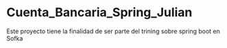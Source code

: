 # Cuenta_Bancaria_Spring_Julian
Este proyecto tiene la finalidad de ser parte del trining sobre spring boot en Sofka
